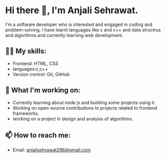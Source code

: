 # Hi there 👋, I'm Anjali Sehrawat.

I'm a software developer who is interested and engaged in  coding and problem-solving. I have learnt languages like c and c++ and data structrus and algorithms and currently learning  web development.

## 👨‍💻 My skills:
- Frontend: HTML, CSS
- languages:c,c++
- Version control: Git, GitHub

## 🚀 What I'm working on:
- Currently learning about node js and building some projects using it.
- Working on open-source contributions to projects related to frontend frameworks.
- working on a project in design and analysis of algorithms.

## 📫 How to reach me:
- Email: anjalisehrawat296@gmail.com




